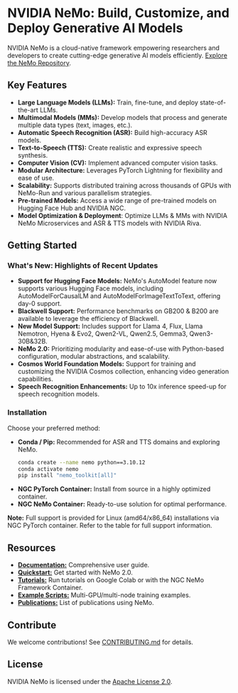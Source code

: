 # NVIDIA NeMo: Build, Customize, and Deploy Generative AI Models

NVIDIA NeMo is a cloud-native framework empowering researchers and developers to create cutting-edge generative AI models efficiently.  [Explore the NeMo Repository](https://github.com/NVIDIA/NeMo).

## Key Features

*   **Large Language Models (LLMs):** Train, fine-tune, and deploy state-of-the-art LLMs.
*   **Multimodal Models (MMs):** Develop models that process and generate multiple data types (text, images, etc.).
*   **Automatic Speech Recognition (ASR):** Build high-accuracy ASR models.
*   **Text-to-Speech (TTS):** Create realistic and expressive speech synthesis.
*   **Computer Vision (CV):** Implement advanced computer vision tasks.
*   **Modular Architecture:** Leverages PyTorch Lightning for flexibility and ease of use.
*   **Scalability:** Supports distributed training across thousands of GPUs with NeMo-Run and various parallelism strategies.
*   **Pre-trained Models:** Access a wide range of pre-trained models on Hugging Face Hub and NVIDIA NGC.
*   **Model Optimization & Deployment**: Optimize LLMs & MMs with NVIDIA NeMo Microservices and ASR & TTS models with NVIDIA Riva.

## Getting Started

### What's New: Highlights of Recent Updates

*   **Support for Hugging Face Models:** NeMo's AutoModel feature now supports various Hugging Face models, including AutoModelForCausalLM and AutoModelForImageTextToText, offering day-0 support.
*   **Blackwell Support:** Performance benchmarks on GB200 & B200 are available to leverage the efficiency of Blackwell.
*   **New Model Support:** Includes support for Llama 4, Flux, Llama Nemotron, Hyena & Evo2, Qwen2-VL, Qwen2.5, Gemma3, Qwen3-30B&32B.
*   **NeMo 2.0:** Prioritizing modularity and ease-of-use with Python-based configuration, modular abstractions, and scalability.
*   **Cosmos World Foundation Models:** Support for training and customizing the NVIDIA Cosmos collection, enhancing video generation capabilities.
*   **Speech Recognition Enhancements:** Up to 10x inference speed-up for speech recognition models.

### Installation

Choose your preferred method:

*   **Conda / Pip:** Recommended for ASR and TTS domains and exploring NeMo.
    ```bash
    conda create --name nemo python==3.10.12
    conda activate nemo
    pip install "nemo_toolkit[all]"
    ```
*   **NGC PyTorch Container:** Install from source in a highly optimized container.
*   **NGC NeMo Container:** Ready-to-use solution for optimal performance.

**Note:** Full support is provided for Linux (amd64/x86_64) installations via NGC PyTorch container. Refer to the table for full support information.

## Resources

*   [**Documentation:**](https://docs.nvidia.com/deeplearning/nemo/user-guide/docs/en/main/) Comprehensive user guide.
*   [**Quickstart:**](https://docs.nvidia.com/nemo-framework/user-guide/latest/nemo-2.0/quickstart.html) Get started with NeMo 2.0.
*   [**Tutorials:**](https://docs.nvidia.com/deeplearning/nemo/user-guide/docs/en/stable/starthere/tutorials.html) Run tutorials on Google Colab or with the NGC NeMo Framework Container.
*   [**Example Scripts:**](https://github.com/NVIDIA/NeMo/tree/main/examples) Multi-GPU/multi-node training examples.
*   [**Publications:**](https://nvidia.github.io/NeMo/publications/) List of publications using NeMo.

## Contribute

We welcome contributions!  See [CONTRIBUTING.md](https://github.com/NVIDIA/NeMo/blob/stable/CONTRIBUTING.md) for details.

## License

NVIDIA NeMo is licensed under the [Apache License 2.0](https://github.com/NVIDIA/NeMo?tab=Apache-2.0-1-ov-file).
